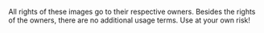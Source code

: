 All rights of these images go to their respective owners. Besides the rights of the owners, there are no additional usage terms. Use at your own risk!